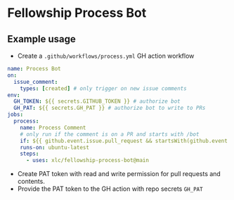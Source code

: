 # Fellowship Process Bot

## Example usage

- Create a `.github/workflows/process.yml` GH action workflow

```yml
name: Process Bot
on:
  issue_comment:
    types: [created] # only trigger on new issue comments
env:
  GH_TOKEN: ${{ secrets.GITHUB_TOKEN }} # authorize bot
  GH_PAT: ${{ secrets.GH_PAT }} # authorize bot to write to PRs
jobs:
  process:
    name: Process Comment
    # only run if the comment is on a PR and starts with /bot
    if: ${{ github.event.issue.pull_request && startsWith(github.event.comment.body, '/bot ') }}
    runs-on: ubuntu-latest
    steps:
      - uses: xlc/fellowship-process-bot@main

```

- Create PAT token with read and write permission for pull requests and contents.
- Provide the PAT token to the GH action with repo secrets `GH_PAT`
